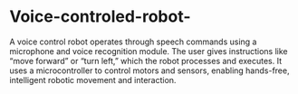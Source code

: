# Voice-controled-robot-
A voice control robot operates through speech commands using a microphone and voice recognition module. The user gives instructions like “move forward” or “turn left,” which the robot processes and executes. It uses a microcontroller to control motors and sensors, enabling hands-free, intelligent robotic movement and interaction.
